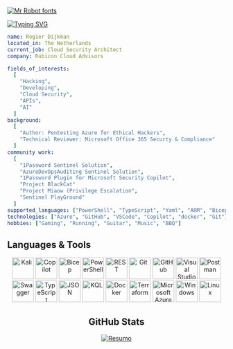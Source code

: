 [![Mr Robot fonts](https://see.fontimg.com/api/renderfont4/g123/eyJyIjoiZnMiLCJoIjoxNzEsInciOjI2MjUsImZzIjo2NSwiZmdjIjoiIzZGMTExMSIsImJnYyI6IiMwODAwMDAiLCJ0IjoxfQ/UiBvIGcgaSBlIHIgIEQgaSBqIGsgbSBhIG4/mrrobot.png)](https://www.fontspace.com/category/mr-robot)

[![Typing SVG](https://readme-typing-svg.herokuapp.com?font=comfortaa&color=016EEA&size=24&width=500&lines=Security+Researcher;Cloud+Security+Architect;Open-Source+Maintainer;Blogger;Professional+Troublemaker)](https://git.io/typing-svg)

```yml
name: Rogier Dijkman
located_in: The Netherlands
current_job: Cloud Security Architect
company: Rubicon Cloud Advisors

fields_of_interests:
  [
    "Hacking",
    "Developing",
    "Cloud Security",
    "APIs",
    "AI"
  ]
background:
  [
    "Author: Pentesting Azure for Ethical Hackers",
    "Technical Reviewer: Microsoft Office 365 Securty & Compliance"
  ]
community work:
  [
    "1Password Sentinel Solution",
    "AzureDevOpsAuditing Sentinel Solution",
    "1Password Plugin for Microsoft Security Copilot",
    "Project BlackCat"
    "Project Miaow (Privilege Escalation",
    "Sentinel PlayGround"
  ]
supported_languages: ["PowerShell", "TypeScript", "Yaml", "ARM", "Bicep", "KQL", "Terraform"]
technologies: ["Azure", "GitHub", "VSCode", "Copilot", "docker", "Git"]
hobbies: ["Gaming", "Running", "Guitar", "Music", "BBQ"]
```

## Languages & Tools

<div align="center">
<img width="50" src="https://github.com/azurekid/azurekid/assets/40334679/11e6cf4b-9d5a-4090-91d4-c9af579f63c6" alt="Kali" title=Kali />
<img width="50" src="https://github.com/azurekid/azurekid/assets/40334679/47d096f3-e72b-445c-b786-5bd6df2d1e7d" alt="Copilot" title=Copilot />
<img width="50" src="https://github.com/azurekid/azurekid/assets/40334679/3a926cf3-5a4b-45f7-b24d-affe9b283e63" alt="Bicep" title=Bicep />
<img width="50" src="https://cdn.jsdelivr.net/gh/devicons/devicon@latest/icons/powershell/powershell-original.svg" alt="PowerShell" title=PowerShell />
<img width="50" src="https://user-images.githubusercontent.com/25181517/192107858-fe19f043-c502-4009-8c47-476fc89718ad.png" alt="REST" title="REST"/>
<img width="50" src="https://user-images.githubusercontent.com/25181517/192108372-f71d70ac-7ae6-4c0d-8395-51d8870c2ef0.png" alt="Git" title="Git"/>
<img width="50" src="https://user-images.githubusercontent.com/25181517/192108374-8da61ba1-99ec-41d7-80b8-fb2f7c0a4948.png" alt="GitHub" title="GitHub"/>
<img width="50" src="https://user-images.githubusercontent.com/25181517/192108891-d86b6220-e232-423a-bf5f-90903e6887c3.png" alt="Visual Studio Code" title="Visual Studio Code"/>
<img width="50" src="https://user-images.githubusercontent.com/25181517/192109061-e138ca71-337c-4019-8d42-4792fdaa7128.png" alt="Postman" title="Postman"/>
<img width="50" src="https://user-images.githubusercontent.com/25181517/186711335-a3729606-5a78-4496-9a36-06efcc74f800.png" alt="Swagger" title="Swagger"/>
<img width="50" src="https://user-images.githubusercontent.com/25181517/183890598-19a0ac2d-e88a-4005-a8df-1ee36782fde1.png" alt="TypeScript" title="TypeScript"/>
<img width="50" src="https://github.com/azurekid/azurekid/assets/40334679/d8063807-6ca7-4f4f-86bb-7eabcfdb2f35" alt="JSON" title="JSON"/>
<img width="50" src="https://github.com/azurekid/azurekid/assets/40334679/85b8c4ff-fd95-4554-ba1d-712b59507378" alt="KQL" title="KQL"/>
<img width="50" src="https://user-images.githubusercontent.com/25181517/117207330-263ba280-adf4-11eb-9b97-0ac5b40bc3be.png" alt="Docker" title="Docker"/>
<img width="50" src="https://user-images.githubusercontent.com/25181517/183345121-36788a6e-5462-424a-be67-af1ebeda79a2.png" alt="Terraform" title="Terraform"/>
<img width="50" src="https://user-images.githubusercontent.com/25181517/183911544-95ad6ba7-09bf-4040-ac44-0adafedb9616.png" alt="Microsoft Azure" title="Microsoft Azure"/>
<img width="50" src="https://user-images.githubusercontent.com/25181517/186884150-05e9ff6d-340e-4802-9533-2c3f02363ee3.png" alt="Windows" title="Windows"/>
<img width="50" src="https://github.com/marwin1991/profile-technology-icons/assets/76662862/2481dc48-be6b-4ebb-9e8c-3b957efe69fa" alt="Linux" title="Linux"/>

## GitHub Stats

[![Resumo](https://github-profile-summary-cards.vercel.app/api/cards/profile-details?username=azurekid&theme=radical)]() 
